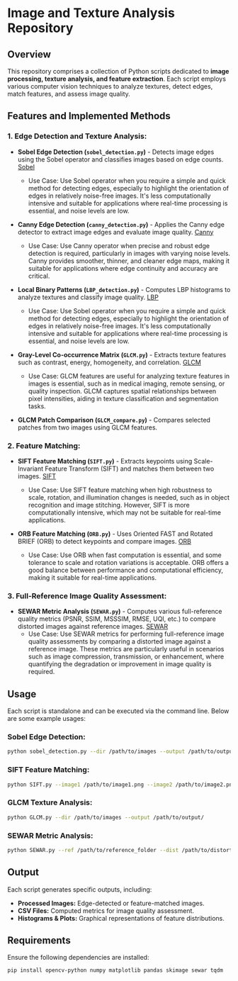 # Image and Texture Analysis Repository

## Overview
This repository comprises a collection of Python scripts dedicated to **image processing, texture analysis, and feature extraction**. Each script employs various computer vision techniques to analyze textures, detect edges, match features, and assess image quality. 

## Features and Implemented Methods

### 1. Edge Detection and Texture Analysis:
- **Sobel Edge Detection (`sobel_detection.py`)** - Detects image edges using the Sobel operator and classifies images based on edge counts. [Sobel](https://scikit-image.org/docs/0.25.x/api/skimage.filters.html#skimage.filters.sobel)
  - Use Case: Use Sobel operator when you require a simple and quick method for detecting edges, especially to highlight the orientation of edges in relatively noise-free images. It's less computationally intensive and suitable for applications where real-time processing is essential, and noise levels are low.

- **Canny Edge Detection (`canny_detection.py`)** - Applies the Canny edge detector to extract image edges and evaluate image quality. [Canny](https://scikit-image.org/docs/stable/auto_examples/edges/plot_canny.html)
  - Use Case: Use Canny operator when precise and robust edge detection is required, particularly in images with varying noise levels. Canny provides smoother, thinner, and cleaner edge maps, making it suitable for applications where edge continuity and accuracy are critical.

- **Local Binary Patterns (`LBP_detection.py`)** - Computes LBP histograms to analyze textures and classify image quality. [LBP](https://scikit-image.org/docs/stable/auto_examples/features_detection/plot_local_binary_pattern.html)
  - Use Case: Use Sobel operator when you require a simple and quick method for detecting edges, especially to highlight the orientation of edges in relatively noise-free images. It's less computationally intensive and suitable for applications where real-time processing is essential, and noise levels are low.

- **Gray-Level Co-occurrence Matrix (`GLCM.py`)** - Extracts texture features such as contrast, energy, homogeneity, and correlation. [GLCM](https://scikit-image.org/docs/stable/auto_examples/features_detection/plot_glcm.html)
  - Use Case: GLCM features are useful for analyzing texture features in images is essential, such as in medical imaging, remote sensing, or quality inspection. GLCM captures spatial relationships between pixel intensities, aiding in texture classification and segmentation tasks.

- **GLCM Patch Comparison (`GLCM_compare.py`)** - Compares selected patches from two images using GLCM features. 

### 2. Feature Matching:
- **SIFT Feature Matching (`SIFT.py`)** - Extracts keypoints using Scale-Invariant Feature Transform (SIFT) and matches them between two images. [SIFT](https://docs.opencv.org/4.x/da/df5/tutorial_py_sift_intro.html)
  - Use Case: Use SIFT feature matching when high robustness to scale, rotation, and illumination changes is needed, such as in object recognition and image stitching. However, SIFT is more computationally intensive, which may not be suitable for real-time applications.

- **ORB Feature Matching (`ORB.py`)** - Uses Oriented FAST and Rotated BRIEF (ORB) to detect keypoints and compare images. [ORB](https://docs.opencv.org/4.x/d1/d89/tutorial_py_orb.html)
  - Use Case: Use ORB when fast computation is essential, and some tolerance to scale and rotation variations is acceptable. ORB offers a good balance between performance and computational efficiency, making it suitable for real-time applications.

### 3. Full-Reference Image Quality Assessment:
- **SEWAR Metric Analysis (`SEWAR.py`)** - Computes various full-reference quality metrics (PSNR, SSIM, MSSSIM, RMSE, UQI, etc.) to compare distorted images against reference images. [SEWAR](https://pypi.org/project/sewar/)
  - Use Case: Use SEWAR metrics for performing full-reference image quality assessments by comparing a distorted image against a reference image. These metrics are particularly useful in scenarios such as image compression, transmission, or enhancement, where quantifying the degradation or improvement in image quality is required.


## Usage
Each script is standalone and can be executed via the command line. Below are some example usages:

### Sobel Edge Detection:
```sh
python sobel_detection.py --dir /path/to/images --output /path/to/output/
```

### SIFT Feature Matching:
```sh
python SIFT.py --image1 /path/to/image1.png --image2 /path/to/image2.png --output /path/to/output/
```

### GLCM Texture Analysis:
```sh
python GLCM.py --dir /path/to/images --output /path/to/output/
```

### SEWAR Metric Analysis:
```sh
python SEWAR.py --ref /path/to/reference_folder --dist /path/to/distorted_folder --output /path/to/output_folder/
```

## Output
Each script generates specific outputs, including:
- **Processed Images:** Edge-detected or feature-matched images.
- **CSV Files:** Computed metrics for image quality assessment.
- **Histograms & Plots:** Graphical representations of feature distributions.

## Requirements
Ensure the following dependencies are installed:
```sh
pip install opencv-python numpy matplotlib pandas skimage sewar tqdm
```
